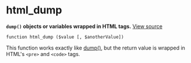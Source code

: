 
# html_dump

**`dump()` objects or variables wrapped in HTML tags.** [View source](https://bitbucket.org/Eiskis/baseline.php/src/default/source/debug/html_dump.php?at=default)

	function html_dump ($value [, $anotherValue])

This function works exactly like [dump()](dump), but the return value is wrapped in HTML's `<pre>` and `<code>` tags.
